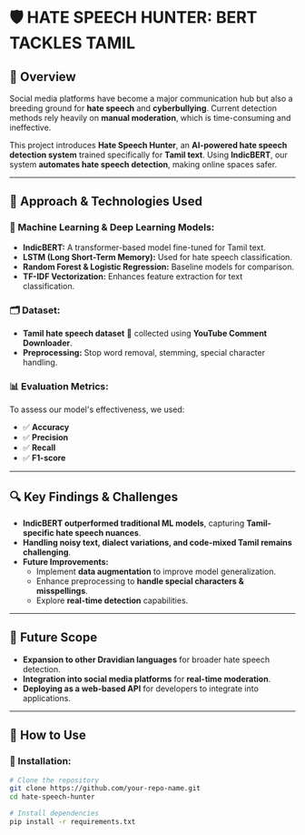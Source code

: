 # 🛡️ HATE SPEECH HUNTER: BERT TACKLES TAMIL

## 📌 Overview
Social media platforms have become a major communication hub but also a breeding ground for **hate speech** and **cyberbullying**. Current detection methods rely heavily on **manual moderation**, which is time-consuming and ineffective.  

This project introduces **Hate Speech Hunter**, an **AI-powered hate speech detection system** trained specifically for **Tamil text**. Using **IndicBERT**, our system **automates hate speech detection**, making online spaces safer.

---

## 🚀 Approach & Technologies Used

### 🧠 Machine Learning & Deep Learning Models:
- **IndicBERT:** A transformer-based model fine-tuned for Tamil text.
- **LSTM (Long Short-Term Memory):** Used for hate speech classification.
- **Random Forest & Logistic Regression:** Baseline models for comparison.
- **TF-IDF Vectorization:** Enhances feature extraction for text classification.

### 🗂 Dataset:
- **Tamil hate speech dataset** 📃 collected using **YouTube Comment Downloader**.
- **Preprocessing:** Stop word removal, stemming, special character handling.

### 📊 Evaluation Metrics:
To assess our model's effectiveness, we used:
- ✅ **Accuracy**
- ✅ **Precision**
- ✅ **Recall**
- ✅ **F1-score**

---

## 🔍 Key Findings & Challenges
- **IndicBERT outperformed traditional ML models**, capturing **Tamil-specific hate speech nuances**.
- **Handling noisy text, dialect variations, and code-mixed Tamil remains challenging**.
- **Future Improvements:**
  - Implement **data augmentation** to improve model generalization.
  - Enhance preprocessing to **handle special characters & misspellings**.
  - Explore **real-time detection** capabilities.

---

## 📅 Future Scope
- **Expansion to other Dravidian languages** for broader hate speech detection.
- **Integration into social media platforms** for **real-time moderation**.
- **Deploying as a web-based API** for developers to integrate into applications.

---

## 🔧 How to Use
### 🔽 Installation:
```bash
# Clone the repository
git clone https://github.com/your-repo-name.git
cd hate-speech-hunter

# Install dependencies
pip install -r requirements.txt

